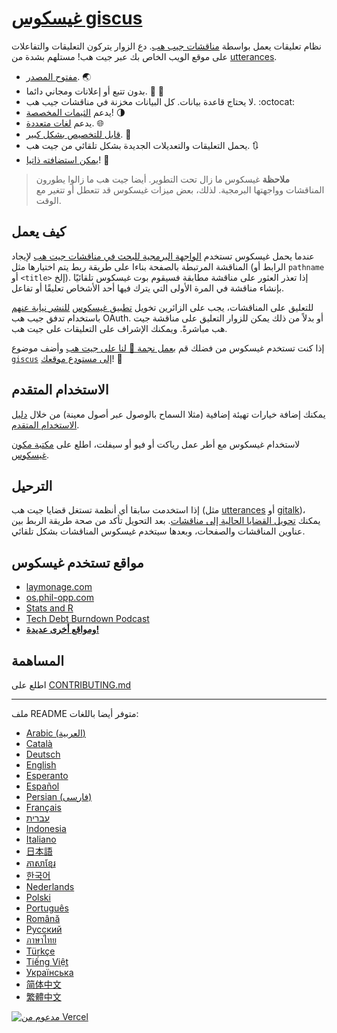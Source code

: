 # [غيسكوس giscus][giscus]

نظام تعليقات يعمل بواسطة [مناقشات جيب هب][discussions]. دع الزوار يتركون التعليقات والتفاعلات على موقع الويب الخاص بك عبر جيت هب! مستلهم بشدة من [utterances][utterances].


- [مفتوح المصدر][repo]. 🌏
- بدون تتبع أو إعلانات ومجاني دائما. 📡 🚫
- لا يحتاج قاعدة بيانات. كل البيانات مخزنة في مناقشات جيب هب. :octocat:
- يدعم [الثيمات المخصصة][creating-custom-themes]! 🌗
- يدعم [لغات متعددة][multiple-languages]. 🌐
- [قابل للتخصيص بشكل كبير][advanced-usage]. 🔧
- يحمل التعليقات والتعديلات الجديدة بشكل تلقائي من جيت هب. 🔃
- [يمكن استضافته ذاتيا][self-hosting]! 🤳

> **ملاحظة**
> غيسكوس ما زال تحت التطوير. أيضا جيت هب ما زالوا يطورون المناقشات وواجهتها البرمجية. لذلك، بعض ميزات غيسكوس قد تتعطل أو تتغير مع الوقت.

## كيف يعمل

عندما يحمل غيسكوس تستخدم [الواجهة البرمجية للبحث في مناقشات جيت هب][search-api] لإيجاد المناقشة المرتبطة بالصفحة بناءا على طريقة ربط يتم اختيارها مثل (الرابط أو `pathname` أو `<title>` إلخ). إذا تعذر العثور على مناقشة مطابقة فسيقوم بوت غيسكوس تلقائيًا بإنشاء مناقشة في المرة الأولى التي يترك فيها أحد الأشخاص تعليقًا أو تفاعل.

للتعليق على المناقشات، يجب على الزائرين تخويل [تطبيق غيسكوس][giscus-app] [للنشر نيابة عنهم][authorization] باستخدام تدفق جيب هب OAuth. أو بدلاً من ذلك يمكن للزوار التعليق على مناقشة جيت هب مباشرةً. ويمكنك الإشراف على التعليقات على جيت هب.

[giscus]: https://giscus.app/ar
[discussions]: https://docs.github.com/en/discussions
[utterances]: https://github.com/utterance/utterances
[repo]: https://github.com/giscus/giscus
[advanced-usage]: https://github.com/giscus/giscus/blob/main/ADVANCED-USAGE.md
[creating-custom-themes]: https://github.com/giscus/giscus/blob/main/ADVANCED-USAGE.md#data-theme
[multiple-languages]: https://github.com/giscus/giscus/blob/main/CONTRIBUTING.md#adding-localizations
[self-hosting]: https://github.com/giscus/giscus/blob/main/SELF-HOSTING.md
[search-api]: https://docs.github.com/en/graphql/guides/using-the-graphql-api-for-discussions#search
[giscus-app]: https://github.com/apps/giscus
[authorization]: https://docs.github.com/en/developers/apps/identifying-and-authorizing-users-for-github-apps

<!-- configuration -->

إذا كنت تستخدم غيسكوس من فضلك قم [بعمل نجمة 🌟 لنا على جيت هب][repo] وأضف موضوع [`giscus`][giscus-topic] [إلى مستودع موقعك][topic-howto]! 🎉

## الاستخدام المتقدم

يمكنك إضافة خيارات تهيئة إضافية (مثلا السماح بالوصول عبر أصول معينة) من خلال [دليل الاستخدام المتقدم][advanced-usage].

لاستخدام غيسكوس مع أطر عمل رياكت أو فيو أو سيفلت، اطلع على [مكتبة مكون غيسكوس][giscus-component].

## الترحيل

إذا استخدمت سابقا أي أنظمة تستغل قضايا جيت هب (مثل [utterances][utterances] أو [gitalk][gitalk])، يمكنك [تحويل القضايا الحالية إلى مناقشات][convert]. بعد التحويل تأكد من صحة طريقة الربط بين عناوين المناقشات والصفحات، وبعدها سيتخدم غيسكوس المناقشات بشكل تلقائي.

## مواقع تستخدم غيسكوس

- [laymonage.com][laymonage-website]
- [os.phil-opp.com][os-phil-opp]
- [Stats and R][statsandr]
- [Tech Debt Burndown Podcast][techdebtburndown]
- [**ومواقع أخرى عديدة!**][giscus-topic]

## المساهمة

اطلع على [CONTRIBUTING.md][contributing]

[giscus-component]: https://github.com/giscus/giscus-component
[repo]: https://github.com/giscus/giscus
[giscus-topic]: https://github.com/topics/giscus
[topic-howto]: https://docs.github.com/en/github/administering-a-repository/classifying-your-repository-with-topics
[advanced-usage]: https://github.com/giscus/giscus/blob/main/ADVANCED-USAGE.md
[utterances]: https://github.com/utterance/utterances
[gitalk]: https://github.com/gitalk/gitalk
[convert]: https://docs.github.com/en/discussions/managing-discussions-for-your-community/moderating-discussions#converting-an-issue-to-a-discussion
[laymonage-website]: https://laymonage.com/posts/giscus
[os-phil-opp]: https://os.phil-opp.com
[statsandr]: https://statsandr.com
[techdebtburndown]: https://techdebtburndown.com
[contributing]: https://github.com/giscus/giscus/blob/main/CONTRIBUTING.md

<!-- end -->

---

ملف README متوفر أيضا باللغات:

- [Arabic (العربية)](README.ar.md)
- [Català](README.ca.md)
- [Deutsch](README.de.md)
- [English](README.md)
- [Esperanto](README.eo.md)
- [Español](README.es.md)
- [Persian (فارسی)](README.fa.md)
- [Français](README.fr.md)
- [עברית](README.he.md)
- [Indonesia](README.id.md)
- [Italiano](README.it.md)
- [日本語](README.ja.md)
- [ភាសាខ្មែរ](README.kh.md)
- [한국어](README.ko.md)
- [Nederlands](README.nl.md)
- [Polski](README.pl.md)
- [Português](README.pt.md)
- [Română](README.ro.md)
- [Русский](README.ru.md)
- [ภาษาไทย](README.th.md)
- [Türkçe](README.tr.md)
- [Tiếng Việt](README.vi.md)
- [Українська](README.uk.md)
- [简体中文](README.zh-CN.md)
- [繁體中文](README.zh-TW.md)

[![مدعوم من Vercel](public/powered-by-vercel.svg)][vercel]

[vercel]: https://vercel.com/?utm_source=giscus&utm_campaign=oss
